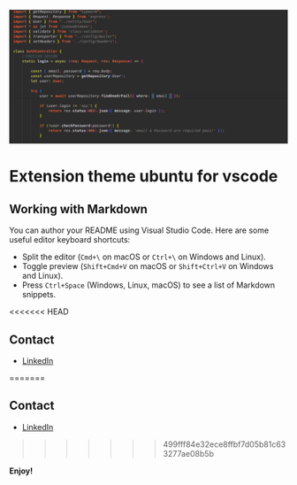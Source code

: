 ![image_text](./icons/img.png)

# Extension theme ubuntu for vscode

## Working with Markdown

You can author your README using Visual Studio Code. Here are some useful editor keyboard shortcuts:

* Split the editor (`Cmd+\` on macOS or `Ctrl+\` on Windows and Linux).
* Toggle preview (`Shift+Cmd+V` on macOS or `Shift+Ctrl+V` on Windows and Linux).
* Press `Ctrl+Space` (Windows, Linux, macOS) to see a list of Markdown snippets.

<<<<<<< HEAD

## Contact

* [LinkedIn](https://www.linkedin.com/in/grjuanm/)

=======
## Contact

* [LinkedIn](https://www.linkedin.com/in/grjuanm/)

>>>>>>> 499fff84e32ece8ffbf7d05b81c633277ae08b5b

**Enjoy!**
